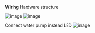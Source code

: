 **Wiring**
Hardware structure

![image](https://user-images.githubusercontent.com/56578804/71705572-6adbb600-2e1b-11ea-92c0-2f016a7e8fea.png)
![image](https://user-images.githubusercontent.com/56578804/71705597-8c3ca200-2e1b-11ea-906d-850f908b82d9.png)

Connect water pump instead LED
![image](https://user-images.githubusercontent.com/56578804/71783470-36861680-3022-11ea-8645-c9bc06361378.png)
